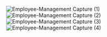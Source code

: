 ![Employee-Management Capture (1)](https://user-images.githubusercontent.com/96341377/223797143-f532750f-cb32-4e75-9e87-937b89c2787b.png)
![Employee-Management Capture (2)](https://user-images.githubusercontent.com/96341377/223797173-772282a4-7596-4e1d-af76-bd635c49eb42.png)
![Employee-Management Capture (3)](https://user-images.githubusercontent.com/96341377/223797184-1aed7dd2-bb91-4155-a247-e6553e5a4f99.png)
![Employee-Management Capture (4)](https://user-images.githubusercontent.com/96341377/223797197-af69919e-467f-4163-91ef-6c4be20af5b8.png)

